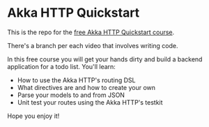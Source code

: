 # Akka HTTP Quickstart

This is the repo for the [free Akka HTTP Quickstart course](https://rebrand.ly/gh-akka-quickstart).

There's a branch per each video that involves writing code.

In this free course you will get your hands dirty and build a backend application for a todo list. You'll learn:

- How to use the Akka HTTP's routing DSL
- What directives are and how to create your own
- Parse your models to and from JSON
- Unit test your routes using the Akka HTTP's testkit

Hope you enjoy it!
